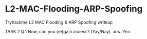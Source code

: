 # L2-MAC-Flooding-ARP-Spoofing
  Tryhackme  L2 MAC Flooding &amp; ARP Spoofing writeup
  
  TASK 2 
  Q.1 Now, can you (re)gain access? (Yay/Nay).
    ans. Yea

